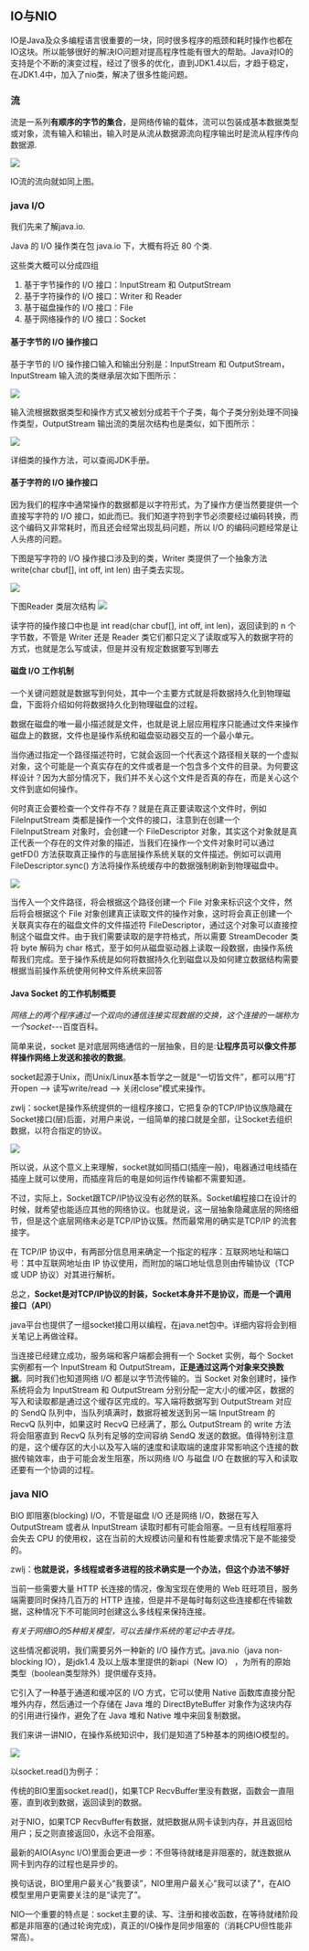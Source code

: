 ## IO与NIO
IO是Java及众多编程语言很重要的一块，同时很多程序的瓶颈和耗时操作也都在IO这块。所以能够很好的解决IO问题对提高程序性能有很大的帮助。Java对IO的支持是个不断的演变过程，经过了很多的优化，直到JDK1.4以后，才趋于稳定，在JDK1.4中，加入了nio类，解决了很多性能问题。

### 流
流是一系列**有顺序的字节的集合**，是网络传输的载体，流可以包装成基本数据类型或对象，流有输入和输出，输入时是从流从数据源流向程序输出时是流从程序传向数据源.

![](image/stream.jpg)

IO流的流向就如同上图。

### java I/O

我们先来了解java.io.

Java 的 I/O 操作类在包 java.io 下，大概有将近 80 个类.

这些类大概可以分成四组

1. 基于字节操作的 I/O 接口：InputStream 和 OutputStream
2. 基于字符操作的 I/O 接口：Writer 和 Reader
3. 基于磁盘操作的 I/O 接口：File
4. 基于网络操作的 I/O 接口：Socket

#### 基于字节的 I/O 操作接口
基于字节的 I/O 操作接口输入和输出分别是：InputStream 和 OutputStream，InputStream 输入流的类继承层次如下图所示：

![](image/iostream1.png)

输入流根据数据类型和操作方式又被划分成若干个子类，每个子类分别处理不同操作类型，OutputStream 输出流的类层次结构也是类似，如下图所示：

![](image/iostream2.png)

详细类的操作方法，可以查阅JDK手册。

#### 基于字符的 I/O 操作接口
因为我们的程序中通常操作的数据都是以字符形式，为了操作方便当然要提供一个直接写字符的 I/O 接口，如此而已。我们知道字符到字节必须要经过编码转换，而这个编码又非常耗时，而且还会经常出现乱码问题，所以 I/O 的编码问题经常是让人头疼的问题。

下图是写字符的 I/O 操作接口涉及到的类，Writer 类提供了一个抽象方法 write(char cbuf[], int off, int len) 由子类去实现。

![](image/iostream3.png)

下图Reader 类层次结构
![](image/iostream4.png)

读字符的操作接口中也是 int read(char cbuf[], int off, int len)，返回读到的 n 个字节数，不管是 Writer 还是 Reader 类它们都只定义了读取或写入的数据字符的方式，也就是怎么写或读，但是并没有规定数据要写到哪去

#### 磁盘 I/O 工作机制
一个关键问题就是数据写到何处，其中一个主要方式就是将数据持久化到物理磁盘，下面将介绍如何将数据持久化到物理磁盘的过程。

数据在磁盘的唯一最小描述就是文件，也就是说上层应用程序只能通过文件来操作磁盘上的数据，文件也是操作系统和磁盘驱动器交互的一个最小单元。

当你通过指定一个路径描述符时，它就会返回一个代表这个路径相关联的一个虚拟对象，这个可能是一个真实存在的文件或者是一个包含多个文件的目录。为何要这样设计？因为大部分情况下，我们并不关心这个文件是否真的存在，而是关心这个文件到底如何操作。

何时真正会要检查一个文件存不存？就是在真正要读取这个文件时，例如 FileInputStream 类都是操作一个文件的接口，注意到在创建一个 FileInputStream 对象时，会创建一个 FileDescriptor 对象，其实这个对象就是真正代表一个存在的文件对象的描述，当我们在操作一个文件对象时可以通过 getFD() 方法获取真正操作的与底层操作系统关联的文件描述。例如可以调用 FileDescriptor.sync() 方法将操作系统缓存中的数据强制刷新到物理磁盘中。

![](image/filestream1.jpg)

当传入一个文件路径，将会根据这个路径创建一个 File 对象来标识这个文件，然后将会根据这个 File 对象创建真正读取文件的操作对象，这时将会真正创建一个关联真实存在的磁盘文件的文件描述符 FileDescriptor，通过这个对象可以直接控制这个磁盘文件。由于我们需要读取的是字符格式，所以需要 StreamDecoder 类将 byte 解码为 char 格式，至于如何从磁盘驱动器上读取一段数据，由操作系统帮我们完成。至于操作系统是如何将数据持久化到磁盘以及如何建立数据结构需要根据当前操作系统使用何种文件系统来回答

#### Java Socket 的工作机制概要
*网络上的两个程序通过一个双向的通信连接实现数据的交换，这个连接的一端称为一个socket*---百度百科。

简单来说，socket 是对底层网络通信的一层抽象，目的是:**让程序员可以像文件那样操作网络上发送和接收的数据**。

socket起源于Unix，而Unix/Linux基本哲学之一就是“一切皆文件”，都可以用“打开open –> 读写write/read –> 关闭close”模式来操作。

zwlj：socket是操作系统提供的一组程序接口，它把复杂的TCP/IP协议族隐藏在Socket接口(层)后面，对用户来说，一组简单的接口就是全部，让Socket去组织数据，以符合指定的协议。

![](image/socket1.jpg)

所以说，从这个意义上来理解，socket就如同插口(插座一般)，电器通过电线插在插座上就可以使用，而插座背后的电是如何运作传输都不需要知道。

不过，实际上，Socket跟TCP/IP协议没有必然的联系。Socket编程接口在设计的时候，就希望也能适应其他的网络协议。也就是说，这一层抽象隐藏底层的网络细节，但是这个底层网络未必是TCP/IP协议簇。然而最常用的确实是TCP/IP 的流套接字。

在 TCP/IP 协议中，有两部分信息用来确定一个指定的程序：互联网地址和端口号：其中互联网地址由 IP 协议使用，而附加的端口地址信息则由传输协议（TCP 或 UDP 协议）对其进行解析。

总之，**Socket是对TCP/IP协议的封装，Socket本身并不是协议，而是一个调用接口（API）**

java平台也提供了一组socket接口用以编程，在java.net包中。详细内容将会到相关笔记上再做诠释。

当连接已经建立成功，服务端和客户端都会拥有一个 Socket 实例，每个 Socket 实例都有一个 InputStream 和 OutputStream，**正是通过这两个对象来交换数据**。同时我们也知道网络 I/O 都是以字节流传输的。当 Socket 对象创建时，操作系统将会为 InputStream 和 OutputStream 分别分配一定大小的缓冲区，数据的写入和读取都是通过这个缓存区完成的。写入端将数据写到 OutputStream 对应的 SendQ 队列中，当队列填满时，数据将被发送到另一端 InputStream 的 RecvQ 队列中，如果这时 RecvQ 已经满了，那么 OutputStream 的 write 方法将会阻塞直到 RecvQ 队列有足够的空间容纳 SendQ 发送的数据。值得特别注意的是，这个缓存区的大小以及写入端的速度和读取端的速度非常影响这个连接的数据传输效率，由于可能会发生阻塞，所以网络 I/O 与磁盘 I/O 在数据的写入和读取还要有一个协调的过程。

### java NIO
BIO 即阻塞(blocking) I/O，不管是磁盘 I/O 还是网络 I/O，数据在写入 OutputStream 或者从 InputStream 读取时都有可能会阻塞。一旦有线程阻塞将会失去 CPU 的使用权，这在当前的大规模访问量和有性能要求情况下是不能接受的。

zwlj：**也就是说，多线程或者多进程的技术确实是一个办法，但这个办法不够好**

当前一些需要大量 HTTP 长连接的情况，像淘宝现在使用的 Web 旺旺项目，服务端需要同时保持几百万的 HTTP 连接，但是并不是每时每刻这些连接都在传输数据，这种情况下不可能同时创建这么多线程来保持连接。

*有关于网络IO的5种相关模型，可以去操作系统的笔记中去寻找。*

这些情况都说明，我们需要另外一种新的 I/O 操作方式。java.nio（java non-blocking IO），是jdk1.4 及以上版本里提供的新api（New IO） ，为所有的原始类型（boolean类型除外）提供缓存支持。

它引入了一种基于通道和缓冲区的 I/O 方式，它可以使用 Native 函数库直接分配堆外内存，然后通过一个存储在 Java 堆的 DirectByteBuffer 对象作为这块内存的引用进行操作，避免了在 Java 堆和 Native 堆中来回复制数据。


我们来讲一讲NIO，在操作系统知识中，我们是知道了5种基本的网络IO模型的。

![](image/nio0.jpg)

以socket.read()为例子：

传统的BIO里面socket.read()，如果TCP RecvBuffer里没有数据，函数会一直阻塞，直到收到数据，返回读到的数据。

对于NIO，如果TCP RecvBuffer有数据，就把数据从网卡读到内存，并且返回给用户；反之则直接返回0，永远不会阻塞。

最新的AIO(Async I/O)里面会更进一步：不但等待就绪是非阻塞的，就连数据从网卡到内存的过程也是异步的。

换句话说，BIO里用户最关心“我要读”，NIO里用户最关心"我可以读了"，在AIO模型里用户更需要关注的是“读完了”。

NIO一个重要的特点是：socket主要的读、写、注册和接收函数，在等待就绪阶段都是非阻塞的(通过轮询完成)，真正的I/O操作是同步阻塞的（消耗CPU但性能非常高）。
